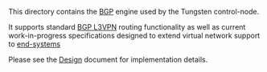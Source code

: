 This directory contains the [BGP](http://www.rfc-editor.org/rfc/rfc4271.txt) engine used by the Tungsten control-node.

It supports standard [BGP L3VPN](http://tools.ietf.org/html/rfc4364) routing functionality as well as current work-in-progress
specifications designed to extend virtual network support to [end-systems](http://tools.ietf.org/html/draft-ietf-l3vpn-end-system-01)

Please see the [Design](http://juniper.github.io/tungsten-vnc/bgp_design.html) document for implementation details.
